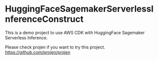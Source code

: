 # HuggingFaceSagemakerServerlessInferenceConstruct

This is a demo project to use AWS CDK with HuggingFace Sagemaker Serverless Inference.


Please check projen if you want to try this project.
https://github.com/projen/projen